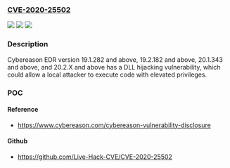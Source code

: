 ### [CVE-2020-25502](https://cve.mitre.org/cgi-bin/cvename.cgi?name=CVE-2020-25502)
![](https://img.shields.io/static/v1?label=Product&message=n%2Fa&color=blue)
![](https://img.shields.io/static/v1?label=Version&message=n%2Fa%20&color=brightgreen)
![](https://img.shields.io/static/v1?label=Vulnerability&message=n%2Fa&color=brightgreen)

### Description

Cybereason EDR version 19.1.282 and above, 19.2.182 and above, 20.1.343 and above, and 20.2.X and above has a DLL hijacking vulnerability, which could allow a local attacker to execute code with elevated privileges.

### POC

#### Reference
- https://www.cybereason.com/cybereason-vulnerability-disclosure

#### Github
- https://github.com/Live-Hack-CVE/CVE-2020-25502

